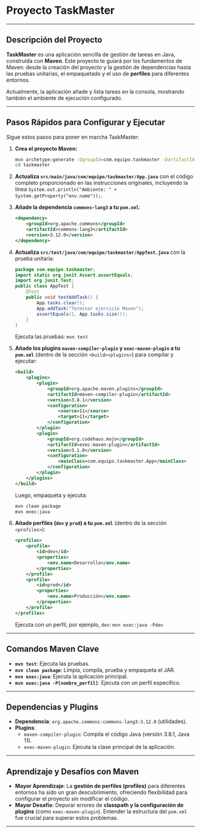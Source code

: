 # Proyecto TaskMaster

---

## Descripción del Proyecto

**TaskMaster** es una aplicación sencilla de gestión de tareas en Java, construida con **Maven**. Este proyecto te guiará por los fundamentos de Maven: desde la creación del proyecto y la gestión de dependencias hasta las pruebas unitarias, el empaquetado y el uso de **perfiles** para diferentes entornos.

Actualmente, la aplicación añade y lista tareas en la consola, mostrando también el ambiente de ejecución configurado.

---

## Pasos Rápidos para Configurar y Ejecutar

Sigue estos pasos para poner en marcha TaskMaster:

1.  **Crea el proyecto Maven:**
    ```bash
    mvn archetype:generate -DgroupId=com.equipo.taskmaster -DartifactId=taskmaster -DarchetypeArtifactId=maven-archetype-quickstart -DinteractiveMode=false
    cd taskmaster
    ```

2.  **Actualiza `src/main/java/com/equipo/taskmaster/App.java`** con el código completo proporcionado en las instrucciones originales, incluyendo la línea `System.out.println("Ambiente: " + System.getProperty("env.name"));`.

3.  **Añade la dependencia `commons-lang3` a tu `pom.xml`**:
    ```xml
    <dependency>
        <groupId>org.apache.commons</groupId>
        <artifactId>commons-lang3</artifactId>
        <version>3.12.0</version>
    </dependency>
    ```

4.  **Actualiza `src/test/java/com/equipo/taskmaster/AppTest.java`** con la prueba unitaria:
    ```java
    package com.equipo.taskmaster;
    import static org.junit.Assert.assertEquals;
    import org.junit.Test;
    public class AppTest {
        @Test
        public void testAddTask() {
            App.tasks.clear();
            App.addTask("Terminar ejercicio Maven");
            assertEquals(1, App.tasks.size());
        }
    }
    ```
    Ejecuta las pruebas: `mvn test`

5.  **Añade los plugins `maven-compiler-plugin` y `exec-maven-plugin` a tu `pom.xml`** (dentro de la sección `<build><plugins>`) para compilar y ejecutar:
    ```xml
    <build>
        <plugins>
            <plugin>
                <groupId>org.apache.maven.plugins</groupId>
                <artifactId>maven-compiler-plugin</artifactId>
                <version>3.8.1</version>
                <configuration>
                    <source>11</source>
                    <target>11</target>
                </configuration>
            </plugin>
            <plugin>
                <groupId>org.codehaus.mojo</groupId>
                <artifactId>exec-maven-plugin</artifactId>
                <version>3.1.0</version>
                <configuration>
                    <mainClass>com.equipo.taskmaster.App</mainClass>
                </configuration>
            </plugin>
        </plugins>
    </build>
    ```
    Luego, empaqueta y ejecuta:
    ```bash
    mvn clean package
    mvn exec:java
    ```

6.  **Añade perfiles (`dev` y `prod`) a tu `pom.xml`** (dentro de la sección `<profiles>`):
    ```xml
    <profiles>
        <profile>
            <id>dev</id>
            <properties>
                <env.name>Desarrollo</env.name>
            </properties>
        </profile>
        <profile>
            <id>prod</id>
            <properties>
                <env.name>Producción</env.name>
            </properties>
        </profile>
    </profiles>
    ```
    Ejecuta con un perfil, por ejemplo, `dev`: `mvn exec:java -Pdev`

---

## Comandos Maven Clave

* **`mvn test`**: Ejecuta las pruebas.
* **`mvn clean package`**: Limpia, compila, prueba y empaqueta el JAR.
* **`mvn exec:java`**: Ejecuta la aplicación principal.
* **`mvn exec:java -P[nombre_perfil]`**: Ejecuta con un perfil específico.

---

## Dependencias y Plugins

* **Dependencia**: `org.apache.commons:commons-lang3:3.12.0` (utilidades).
* **Plugins**:
    * `maven-compiler-plugin`: Compila el código Java (versión 3.8.1, Java 11).
    * `exec-maven-plugin`: Ejecuta la clase principal de la aplicación.

---

## Aprendizaje y Desafíos con Maven

* **Mayor Aprendizaje**: La **gestión de perfiles (profiles)** para diferentes entornos ha sido un gran descubrimiento, ofreciendo flexibilidad para configurar el proyecto sin modificar el código.
* **Mayor Desafío**: Depurar errores de **classpath y la configuración de plugins** (como `exec-maven-plugin`). Entender la estructura del `pom.xml` fue crucial para superar estos problemas.

---
